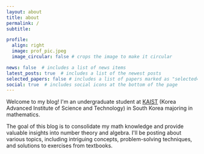 ```yaml
---
layout: about
title: about
permalink: /
subtitle:

profile:
  align: right
  image: prof_pic.jpeg
  image_circular: false # crops the image to make it circular

news: false  # includes a list of news items
latest_posts: true  # includes a list of the newest posts
selected_papers: false # includes a list of papers marked as "selected={true}"
social: true  # includes social icons at the bottom of the page
---
```

Welcome to my blog! I'm an undergraduate student at [KAIST](https://www.kaist.ac.kr/kr/) (Korea Advanced Institute of Science and Technology) in South Korea
majoring in mathematics.

The goal of this blog is to consolidate my math knowledge and provide valuable insights into number theory and algebra. I'll be posting about various topics, including intriguing concepts, problem-solving techniques, and solutions to exercises from textbooks.


